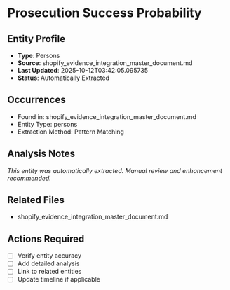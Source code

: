 # Prosecution Success Probability

## Entity Profile
- **Type**: Persons
- **Source**: shopify_evidence_integration_master_document.md
- **Last Updated**: 2025-10-12T03:42:05.095735
- **Status**: Automatically Extracted

## Occurrences
- Found in: shopify_evidence_integration_master_document.md
- Entity Type: persons
- Extraction Method: Pattern Matching

## Analysis Notes
*This entity was automatically extracted. Manual review and enhancement recommended.*

## Related Files
- shopify_evidence_integration_master_document.md

## Actions Required
- [ ] Verify entity accuracy
- [ ] Add detailed analysis
- [ ] Link to related entities
- [ ] Update timeline if applicable
